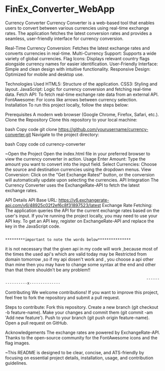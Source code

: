 # FinEx_Converter_WebApp
Currency Converter
Currency Converter is a web-based tool that enables users to convert between various currencies using real-time exchange rates. The application fetches the latest conversion rates and provides a seamless, user-friendly interface for currency conversion.


Real-Time Currency Conversion: Fetches the latest exchange rates and converts currencies in real-time.
Multi-Currency Support: Supports a wide variety of global currencies.
Flag Icons: Displays relevant country flags alongside currency names for easier identification.
User-Friendly Interface: Simple and clean design with intuitive functionality.
Responsive Design: Optimized for mobile and desktop use.

Technologies Used
HTML5: Structure of the application.
CSS3: Styling and layout.
JavaScript: Logic for currency conversion and fetching real-time data.
Fetch API: To fetch real-time exchange rate data from an external API.
FontAwesome: For icons like arrows between currency selection.
Installation
To run this project locally, follow the steps below:

Prerequisites
A modern web browser (Google Chrome, Firefox, Safari, etc.).
Clone the Repository
Clone this repository to your local machine:

bash
Copy code
git clone https://github.com/yourusername/currency-converter.git
Navigate to the project directory:

bash
Copy code
cd currency-converter

~Open the Project
Open the index.html file in your preferred browser to view the currency converter in action.
Usage
Enter Amount: Type the amount you want to convert into the input field.
Select Currencies: Choose the source and destination currencies using the dropdown menus.
View Conversion: Click on the "Get Exchange Rates!" button, or the conversion will automatically update upon selecting the currencies.
API Integration
The Currency Converter uses the ExchangeRate-API to fetch the latest exchange rates.

API Details
API Base URL: https://v6.exchangerate-api.com/v6/48925c02f2ef6c8f31897523/latest
Exchange Rate Fetching: The application queries the API for the current exchange rates based on the user's input.
If you're running the project locally, you may need to use your API key. To get an API key, register on ExchangeRate-API and replace the key in the JavaScript code.

                                                         *********important to note the words below***************
it is not necessary that the given api in my code will work ,because most of the times the used api's which are valid today may be Restricted from domain tomorrow ,so if my api dosen't work and , you choose a api  other than mine then you may have to change some syntax  at the end and other than that  there shouldn't be any problem!!
                                
                                                                    
                                                                    ----------------x--------------
                                                                    


                                                                    
                                                                    
Contributing
We welcome contributions! If you want to improve this project, feel free to fork the repository and submit a pull request.

Steps to contribute:
Fork this repository.
Create a new branch (git checkout -b feature-name).
Make your changes and commit them (git commit -am 'Add new feature').
Push to your branch (git push origin feature-name).
Open a pull request on GitHub.

Acknowledgements
The exchange rates are powered by ExchangeRate-API.
Thanks to the open-source community for the FontAwesome icons and the flag images.

~This README is designed to be clear, concise, and ATS-friendly by focusing on essential project details, installation, usage, and contribution guidelines.







